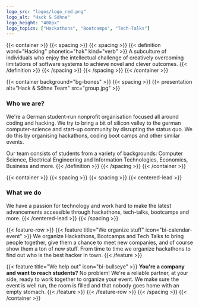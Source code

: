 ```yaml
---
logo_src: "logos/logo_red.png"
logo_alt: "Hack & Söhne"
logo_height: "400px"
logo_topics: ["Hackathons", "Bootcamps", "Tech-Talks"]
---
```


{{< container >}}
{{< spacing >}}
{{< spacing >}}
{{< definition word="Hacking" phonetic="hak" kind="verb" >}}
A subculture of individuals who enjoy the intellectual challenge of creatively overcoming limitations of software systems to achieve novel and clever outcomes.
{{< /definition >}}
{{< /spacing >}}
{{< /spacing >}}
{{< /container >}}


{{< container background="bg-bones" >}}
{{< spacing >}}
{{< presentation alt="Hack & Söhne Team" src="group.jpg" >}}
### Who we are?

We're a German student-run nonprofit organisation focused all around coding and hacking. We try to bring a bit of silicon valley to the german computer-science and start-up community by disrupting the status quo. We do this by organising hackathons, coding boot camps and other similar events.

Our team consists of students from a variety of backgrounds: Computer Science, Electrical Engineering and Information Technologies, Economics, Business and more.
{{< /definition >}}
{{< /spacing >}}
{{< /container >}}


{{< container >}}
{{< spacing >}}
{{< spacing >}}
{{< centered-lead >}}
### What we do

We have a passion for technology and work hard to make the latest advancements accessible through hackathons, tech-talks, bootcamps and more.
{{< /centered-lead >}}
{{< /spacing >}}

{{< feature-row >}}
{{< feature title="We organize stuff" icon="bi-calendar-event" >}}
We organize Hackathons, Bootcamps and Tech Talks to bring people together, give them a chance to meet new companies, and of course show them a ton of new stuff. From time to time we organize hackathons to find out who is the best hacker in town. 
{{< /feature >}}

{{< feature title="We help out" icon="bi-bullseye" >}}
**You're a company and want to reach students?**
No problem! We're a reliable partner, at your side, ready to work together to organize your event. We make sure the event is well run, the room is filled and that nobody goes home with an empty stomach.
{{< /feature >}}
{{< /feature-row >}}
{{< /spacing >}}
{{< /container >}}
